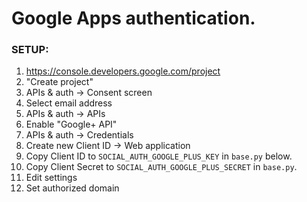 # Google Apps authentication.

### SETUP:
1. https://console.developers.google.com/project
2. "Create project"
3. APIs & auth -> Consent screen
4. Select email address
5. APIs & auth -> APIs
6. Enable "Google+ API"
7. APIs & auth -> Credentials
8. Create new Client ID -> Web application
9. Copy Client ID to `SOCIAL_AUTH_GOOGLE_PLUS_KEY` in `base.py` below.
10. Copy Client Secret to `SOCIAL_AUTH_GOOGLE_PLUS_SECRET` in `base.py`.
11. Edit settings
12. Set authorized domain
